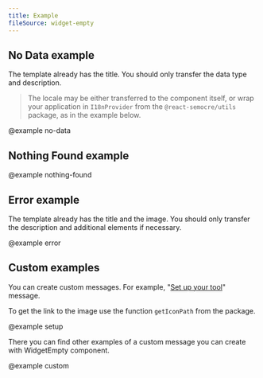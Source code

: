 ```yaml
---
title: Example
fileSource: widget-empty
---
```


## No Data example

The template already has the title. You should only transfer the data type and description.

> The locale may be either transferred to the component itself, or wrap your application in `I18nProvider` from the `@react-semocre/utils` package, as in the example below.

@example no-data

## Nothing Found example

@example nothing-found

## Error example

The template already has the title and the image. You should only transfer the description and additional elements if necessary.

@example error

## Custom examples

You can create custom messages. For example, "[Set up your tool](/components/widget-empty/#set_up_your_tool)" message.

To get the link to the image use the function `getIconPath` from the package.

@example setup

There you can find other examples of a custom message you can create with WidgetEmpty component.

@example custom
